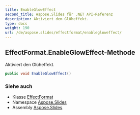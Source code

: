 ```yaml
---
title: EnableGlowEffect
second_title: Aspose.Slides für .NET API-Referenz
description: Aktiviert den Glüheffekt.
type: docs
weight: 190
url: /de/aspose.slides/effectformat/enablegloweffect/
---
```


## EffectFormat.EnableGlowEffect-Methode

Aktiviert den Glüheffekt.

```csharp
public void EnableGlowEffect()
```

### Siehe auch

* Klasse [EffectFormat](../../effectformat)
* Namespace [Aspose.Slides](../../effectformat)
* Assembly [Aspose.Slides](../../../)

<!-- DO NOT EDIT: generiert von xmldocmd für Aspose.Slides.dll -->